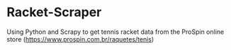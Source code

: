 # Racket-Scraper
Using Python and Scrapy to get tennis racket data from the ProSpin online store (https://www.prospin.com.br/raquetes/tenis)
